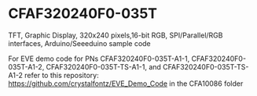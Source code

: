 # CFAF320240F0-035T
TFT, Graphic Display, 320x240 pixels,16-bit RGB, SPI/Parallel/RGB interfaces, Arduino/Seeeduino sample code

For EVE demo code for PNs CFAF320240F0-035T-A1-1, CFAF320240F0-035T-A1-2, CFAF320240F0-035T-TS-A1-1, and CFAF320240F0-035T-TS-A1-2
refer to this repository: https://github.com/crystalfontz/EVE_Demo_Code in the CFA10086 folder
